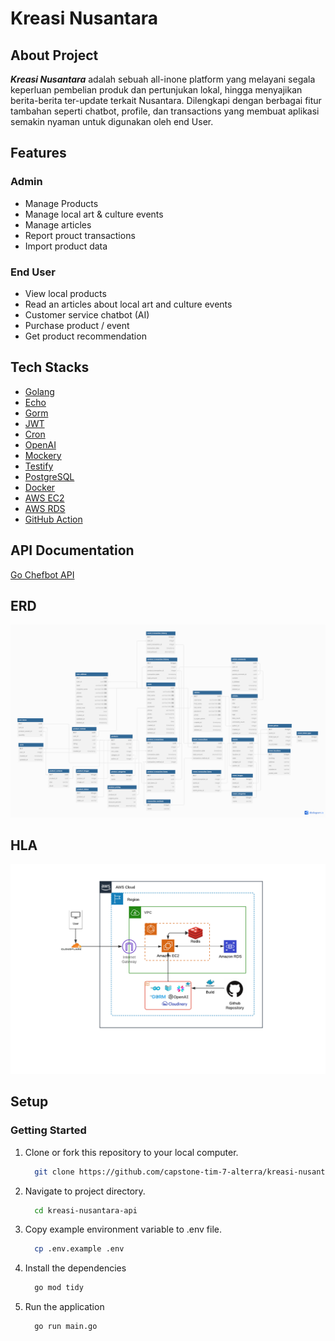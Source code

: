 # Kreasi Nusantara

## About Project
***Kreasi Nusantara*** adalah sebuah all-inone platform yang melayani segala keperluan pembelian produk dan pertunjukan lokal, hingga menyajikan berita-berita ter-update terkait Nusantara. Dilengkapi dengan berbagai fitur tambahan seperti chatbot, profile, dan transactions yang membuat aplikasi semakin nyaman untuk digunakan oleh end User.

## Features
### Admin
- Manage Products
- Manage local art & culture events
- Manage articles
- Report prouct transactions
- Import product data

### End User
- View local products
- Read an articles about local art and culture events
- Customer service chatbot (AI)
- Purchase product / event
- Get product recommendation

## Tech Stacks
- [Golang](https://go.dev/)
- [Echo](https://echo.labstack.com/)
- [Gorm](https://gorm.io/index.html)
- [JWT](https://jwt.io/)
- [Cron](https://pkg.go.dev/github.com/robfig/cron)
- [OpenAI](https://openai.com/)
- [Mockery](https://github.com/vektra/mockery)
- [Testify](https://github.com/stretchr/testify)
- [PostgreSQL](https://www.postgresql.org/)
- [Docker](https://www.docker.com/)
- [AWS EC2](https://aws.amazon.com/ec2/)
- [AWS RDS](https://aws.amazon.com/rds/)
- [GitHub Action](https://docs.github.com/actions)

## API Documentation
[Go Chefbot API](https://www.postman.com/kreasi-nusantara/workspace/kreasi-nusantara-api)

## ERD
![ERD](./static/assets/erd.png)

## HLA
![HLA](./static/assets/hla.png)

## Setup 

### Getting Started
1. Clone or fork this repository to your local computer.
    ```bash
      git clone https://github.com/capstone-tim-7-alterra/kreasi-nusantara-api.git
    ```
2. Navigate to project directory.
    ```bash
      cd kreasi-nusantara-api
    ```
3. Copy example environment variable to .env file.
    ```bash
      cp .env.example .env
    ```
3. Install the dependencies
    ```bash
      go mod tidy
    ```
4. Run the application
    ```bash
      go run main.go
    ```